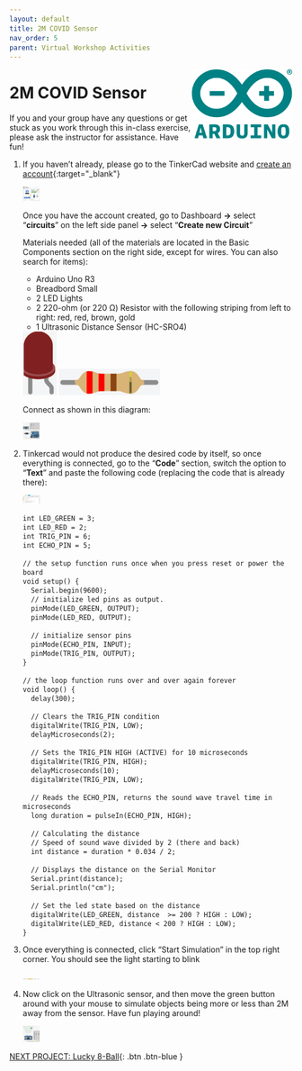 ```yaml
---
layout: default
title: 2M COVID Sensor
nav_order: 5
parent: Virtual Workshop Activities
---
```

<img src="..\images\arduino-icon.png" alt="arduino icon" style="float:right;width:180px;">

# 2M COVID Sensor

If you and your group have any questions or get stuck as you work through this in-class exercise, please ask the instructor for assistance.  Have fun!

1.  If you haven’t already, please go to the TinkerCad website and [create an account](https://www.tinkercad.com/){:target="_blank"}

    <img src="..\images\virtual_workshops\2M_covid_sensor\tinkercad_account.png" alt="tinkercad account" style="width:30px;">

    Once you have the account created, go to Dashboard **->** select “**circuits**” on the left side panel **->** select “**Create new Circuit**”

    Materials needed (all of the materials are located in the Basic Components section on the right side, except for wires. You can also search for items):
    - Arduino Uno R3
    - Breadbord Small
    - 2 LED Lights
    - 2 220-ohm (or 220 &Omega;) Resistor with the following striping from left to right: red, red, brown, gold
    - 1 Ultrasonic Distance Sensor (HC-SRO4)

    <img src="..\images\virtual_workshops\hello_world\led_cartoon.png" alt="led" style="width:60px;">
    <img src="..\images\virtual_workshops\hello_world\resistor_cartoon.png" alt="resistor" style="width:180px;">

    Connect as shown in this diagram:

    <img src="..\images\virtual_workshops\2M_covid_sensor\breadboard_schematic.png" alt="breadboard" style="width:30px;">

2.  Tinkercad would not produce the desired code by itself, so once everything is connected, go to the “**Code**” section, switch the option to “**Text**” and paste the following code (replacing the code that is already there):

    <img src="..\images\virtual_workshops\2M_covid_sensor\code.png" alt="code" style="width:30px;">

    ```
    int LED_GREEN = 3;
    int LED_RED = 2;
    int TRIG_PIN = 6;
    int ECHO_PIN = 5;

    // the setup function runs once when you press reset or power the board
    void setup() {
      Serial.begin(9600);
      // initialize led pins as output.
      pinMode(LED_GREEN, OUTPUT);
      pinMode(LED_RED, OUTPUT);

      // initialize sensor pins
      pinMode(ECHO_PIN, INPUT);
      pinMode(TRIG_PIN, OUTPUT);
    }

    // the loop function runs over and over again forever
    void loop() {
      delay(300);

      // Clears the TRIG_PIN condition
      digitalWrite(TRIG_PIN, LOW);
      delayMicroseconds(2);

      // Sets the TRIG_PIN HIGH (ACTIVE) for 10 microseconds
      digitalWrite(TRIG_PIN, HIGH);
      delayMicroseconds(10);
      digitalWrite(TRIG_PIN, LOW);

      // Reads the ECHO_PIN, returns the sound wave travel time in microseconds
      long duration = pulseIn(ECHO_PIN, HIGH);

      // Calculating the distance
      // Speed of sound wave divided by 2 (there and back)
      int distance = duration * 0.034 / 2; 

      // Displays the distance on the Serial Monitor
      Serial.print(distance);
      Serial.println("cm");

      // Set the led state based on the distance
      digitalWrite(LED_GREEN, distance  >= 200 ? HIGH : LOW);
      digitalWrite(LED_RED, distance < 200 ? HIGH : LOW);
    }
    ```

3.  Once everything is connected, click “Start Simulation” in the top right corner. You should see the light starting to blink

    <img src="..\images\virtual_workshops\2M_covid_sensor\simulation.png" alt="simulation" style="width:30px;">

4.  Now click on the Ultrasonic sensor, and then move the green button around with your mouse to simulate objects being more or less than 2M away from the sensor. Have fun playing around!

    <img src="..\images\virtual_workshops\2M_covid_sensor\breadboard_in_action.png" alt="breadboard demonstration" style="width:30px;">

[NEXT PROJECT: Lucky 8-Ball](lucky_8-ball.html){: .btn .btn-blue }
